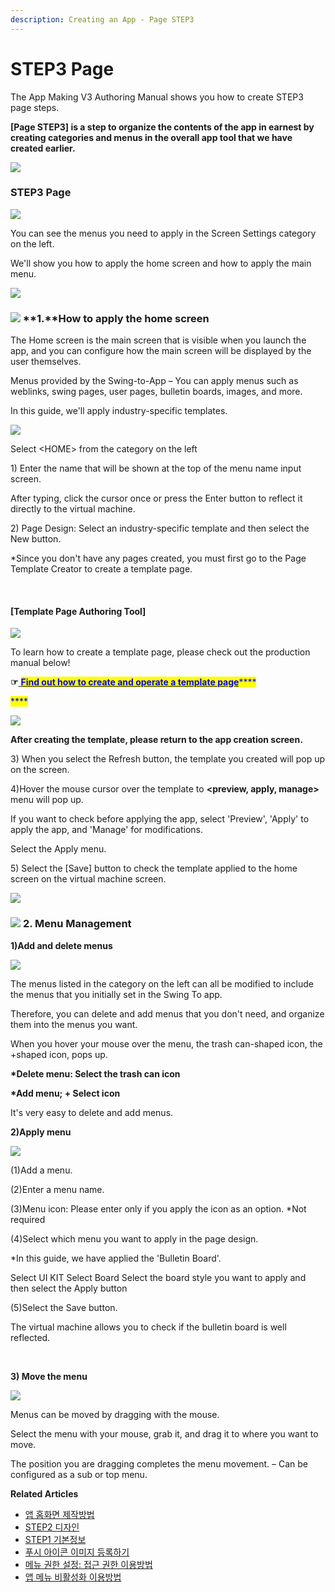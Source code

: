 ```yaml
---
description: Creating an App - Page STEP3
---
```


# STEP3 Page

The App Making V3 Authoring Manual shows you how to create STEP3 page steps.

**\[Page STEP3] is a step to organize the contents of the app in earnest by creating categories and menus in the overall app tool that we have created earlier.**

![](../../../.gitbook/assets/구분선.PNG)

### STEP3 Page

![](../../../.gitbook/assets/가이드3.png)

You can see the menus you need to apply in the Screen Settings category on the left.

We'll show you how to apply the home screen and how to apply the main menu.

![](../../../.gitbook/assets/구분선.PNG)

### ![](https://wp.swing2app.co.kr/wp-content/uploads/2018/09/%EB%8B%A8%EB%9D%BD1-1.png) **1.**How to apply the home screen

The Home screen is the main screen that is visible when you launch the app, and you can configure how the main screen will be displayed by the user themselves.

Menus provided by the Swing-to-App – You can apply menus such as weblinks, swing pages, user pages, bulletin boards, images, and more.

In this guide, we'll apply industry-specific templates.

![](../../../.gitbook/assets/가이드3-1.png)

Select \<HOME> from the category on the left

1\) Enter the name that will be shown at the top of the menu name input screen.

After typing, click the cursor once or press the Enter button to reflect it directly to the virtual machine.

2\) Page Design: Select an industry-specific template and then select the New button.

\*Since you don't have any pages created, you must first go to the Page Template Creator to create a template page.

​

#### \[Template Page Authoring Tool]

![](../../../.gitbook/assets/가이드3-템플릿.png)

To learn how to create a template page, please check out the production manual below!

**☞**[ <mark style="color:blue;">**Find out how to create and operate a template page**</mark>](../../maual/pagemenu/template-page.md)<mark style="color:blue;">****</mark>

<mark style="color:blue;">****</mark>

![](../../../.gitbook/assets/가이드3-템플릿2.png)

**After creating the template, please return to the app creation screen.**

3\) When you select the Refresh button, the template you created will pop up on the screen.

4\)Hover the mouse cursor over the template to **\<preview, apply, manage>** menu will pop up.

If you want to check before applying the app, select 'Preview', 'Apply' to apply the app, and 'Manage' for modifications.

Select the Apply menu.

5\) Select the \[Save] button to check the template applied to the home screen on the virtual machine screen.



![](../../../.gitbook/assets/구분선.PNG)

### ![](https://wp.swing2app.co.kr/wp-content/uploads/2018/09/%EB%8B%A8%EB%9D%BD1-1.png) **2.** Menu Management

**1)Add and delete menus**

![](../../../.gitbook/assets/가이드3-메뉴추가삭제.png)

The menus listed in the category on the left can all be modified to include the menus that you initially set in the Swing To app.

Therefore, you can delete and add menus that you don't need, and organize them into the menus you want.

When you hover your mouse over the menu, the trash can-shaped icon, the +shaped icon, pops up.

**\*Delete menu: Select the trash can icon**

**\*Add menu; + Select icon**

It's very easy to delete and add menus.



**2)Apply menu**

![](../../../.gitbook/assets/가이드3-메뉴적용.png)

(1)Add a menu.

(2)Enter a menu name.

(3)Menu icon: Please enter only if you apply the icon as an option. \*Not required

(4)Select which menu you want to apply in the page design.

\*In this guide, we have applied the 'Bulletin Board'.

Select UI KIT Select Board Select the board style you want to apply and then select the Apply button

(5)Select the Save button.

The virtual machine allows you to check if the bulletin board is well reflected.

**​**

**3) Move the menu**

![](../../../.gitbook/assets/가이드3-4.png)

Menus can be moved by dragging with the mouse.

Select the menu with your mouse, grab it, and drag it to where you want to move.

The position you are dragging completes the menu movement. – Can be configured as a sub or top menu.



**Related Articles**

* [앱 홈화면 제작방법](https://wp.swing2app.co.kr/documentation/v3manual/home/)
* [STEP2 디자인](https://wp.swing2app.co.kr/documentation/v3manual/step2-design/)
* [STEP1 기본정보](https://wp.swing2app.co.kr/documentation/v3manual/step1-basic/)
* [푸시 아이콘 이미지 등록하기](https://wp.swing2app.co.kr/documentation/appmanage/pushmember/pushicon/)
* [메뉴 권한 설정: 접근 권한 이용방법](https://wp.swing2app.co.kr/documentation/v3manual/permission-setting/)
* [앱 메뉴 비활성화 이용방법](https://wp.swing2app.co.kr/documentation/v3manual/menu-hiding/)
